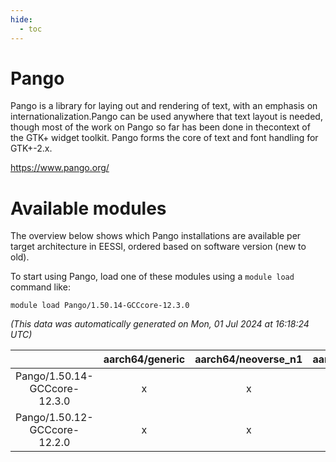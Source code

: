 ```yaml
---
hide:
  - toc
---
```


Pango
=====


Pango is a library for laying out and rendering of text, with an emphasis on internationalization.Pango can be used anywhere that text layout is needed, though most of the work on Pango so far has been done in thecontext of the GTK+ widget toolkit. Pango forms the core of text and font handling for GTK+-2.x.

https://www.pango.org/
# Available modules


The overview below shows which Pango installations are available per target architecture in EESSI, ordered based on software version (new to old).

To start using Pango, load one of these modules using a `module load` command like:

```shell
module load Pango/1.50.14-GCCcore-12.3.0
```

*(This data was automatically generated on Mon, 01 Jul 2024 at 16:18:24 UTC)*  

| |aarch64/generic|aarch64/neoverse_n1|aarch64/neoverse_v1|x86_64/generic|x86_64/amd/zen2|x86_64/amd/zen3|x86_64/intel/haswell|x86_64/intel/skylake_avx512|
| :---: | :---: | :---: | :---: | :---: | :---: | :---: | :---: | :---: |
|Pango/1.50.14-GCCcore-12.3.0|x|x|x|x|x|x|x|x|
|Pango/1.50.12-GCCcore-12.2.0|x|x|x|x|x|x|x|x|
